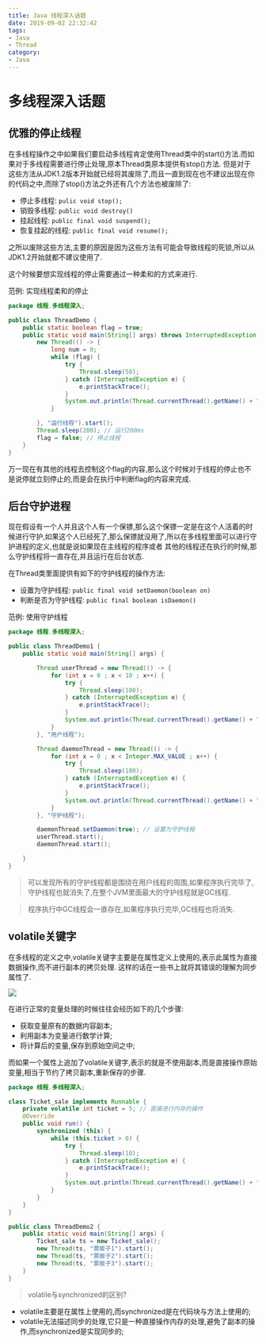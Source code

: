 ```yaml
---
title: Java 线程深入话题
date: 2019-09-02 22:32:42
tags:
- Java
- Thread
category:
- Java
---
```


# 多线程深入话题

## 优雅的停止线程

在多线程操作之中如果我们要启动多线程肯定使用Thread类中的start()方法.而如果对于多线程需要进行停止处理,原本Thread类原本提供有stop()方法.
但是对于这些方法从JDK1.2版本开始就已经将其废除了,而且一直到现在也不建议出现在你的代码之中,而除了stop()方法之外还有几个方法也被废除了:

- 停止多线程: `pulic void stop();`
- 销毁多线程: `public void destroy()`
- 挂起线程: `public final void suspend();`
- 恢复挂起的线程: `public final void resume();`

之所以废除这些方法,主要的原因是因为这些方法有可能会导致线程的死锁,所以从JDK1.2开始就都不建议使用了.

这个时候要想实现线程的停止需要通过一种柔和的方式来进行.

范例: 实现线程柔和的停止

```java
package 线程.多线程深入;

public class ThreadDemo {
    public static boolean flag = true;
    public static void main(String[] args) throws InterruptedException {
        new Thread(() -> {
            long num = 0;
            while (flag) {
                try {
                    Thread.sleep(50);
                } catch (InterruptedException e) {
                    e.printStackTrace();
                }
                System.out.println(Thread.currentThread().getName() + "正在运行, num = " + num++);
            }

        }, "运行线程").start();
        Thread.sleep(200); // 运行200ms
        flag = false; // 停止线程
    }
}
```

万一现在有其他的线程去控制这个flag的内容,那么这个时候对于线程的停止也不是说停就立刻停止的,而是会在执行中判断flag的内容来完成.


## 后台守护进程

现在假设有一个人并且这个人有一个保镖,那么这个保镖一定是在这个人活着的时候进行守护,如果这个人已经死了,那么保镖就没用了,所以在多线程里面可以进行守护进程的定义,也就是说如果现在主线程的程序或者
其他的线程还在执行的时候,那么守护线程将一直存在,并且运行在后台状态.

在Thread类里面提供有如下的守护线程的操作方法:

- 设置为守护线程: `public final void setDaemon(boolean on)`
- 判断是否为守护线程: `public final boolean isDaemon()`

范例: 使用守护线程

```java
package 线程.多线程深入;

public class ThreadDemo1 {
    public static void main(String[] args) {

        Thread userThread = new Thread(() -> {
            for (int x = 0 ; x < 10 ; x++) {
                try {
                    Thread.sleep(100);
                } catch (InterruptedException e) {
                    e.printStackTrace();
                }
                System.out.println(Thread.currentThread().getName() + "正在运行, x = " + x);
            }
        }, "用户线程");

        Thread daemonThread = new Thread(() -> {
            for (int x = 0 ; x < Integer.MAX_VALUE ; x++) {
                try {
                    Thread.sleep(100);
                } catch (InterruptedException e) {
                    e.printStackTrace();
                }
                System.out.println(Thread.currentThread().getName() + "正在运行, x = " + x);
            }
        }, "守护线程");

        daemonThread.setDaemon(true); // 设置为守护线程
        userThread.start();
        daemonThread.start();

    }
}
```

> 可以发现所有的守护线程都是围绕在用户线程的周围,如果程序执行完毕了,守护线程也就消失了,在整个JVM里面最大的守护线程就是GC线程.

> 程序执行中GC线程会一直存在,如果程序执行完毕,GC线程也将消失.

## volatile关键字

在多线程的定义之中,volatile关键字主要是在属性定义上使用的,表示此属性为直接数据操作,而不进行副本的拷贝处理.
这样的话在一些书上就将其错误的理解为同步属性了.

![](http://imgs.loong.io/image/Thread/volatile.jpg)

在进行正常的变量处理的时候往往会经历如下的几个步骤:

- 获取变量原有的数据内容副本;
- 利用副本为变量进行数学计算;
- 将计算后的变量,保存到原始空间之中;

而如果一个属性上追加了volatile关键字,表示的就是不使用副本,而是直接操作原始变量,相当于节约了拷贝副本,重新保存的步骤.

```java
package 线程.多线程深入;

class Ticket_sale implements Runnable {
    private volatile int ticket = 5; // 直接进行内存的操作
    @Override
    public void run() {
        synchronized (this) {
            while (this.ticket > 0) {
                try {
                    Thread.sleep(10);
                } catch (InterruptedException e) {
                    e.printStackTrace();
                }
                System.out.println(Thread.currentThread().getName() + "卖票, 现在票数为 " + this.ticket--);
            }
        }
    }
}

public class ThreadDemo2 {
    public static void main(String[] args) {
        Ticket_sale ts = new Ticket_sale();
        new Thread(ts, "票贩子1").start();
        new Thread(ts, "票贩子2").start();
        new Thread(ts, "票贩子3").start();
    }
}
```

> volatile与synchronized的区别?

- volatile主要是在属性上使用的,而synchronized是在代码块与方法上使用的;
- volatile无法描述同步的处理,它只是一种直接操作内存的处理,避免了副本的操作,而synchronized是实现同步的;




